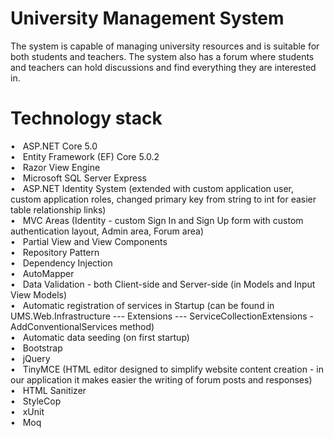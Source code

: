 # University Management System
The system is capable of managing university resources and is suitable for both students and teachers. The system also has a forum where students and teachers can hold discussions and find everything they are interested in.
# Technology stack
• &nbsp; ASP.NET Core 5.0 <br>
• &nbsp; Entity Framework (EF) Core 5.0.2 <br>
• &nbsp; Razor View Engine <br>
• &nbsp; Microsoft SQL Server Express <br>
• &nbsp; ASP.NET Identity System (extended with custom application user, custom application roles, changed primary key from string to int for easier table relationship links) <br>
• &nbsp; MVC Areas (Identity - custom Sign In and Sign Up form with custom authentication layout, Admin area, Forum area) <br> 
• &nbsp; Partial View and View Components <br>
• &nbsp; Repository Pattern <br>
• &nbsp; Dependency Injection <br>
• &nbsp; AutoМapper <br>
• &nbsp; Data Validation - both Client-side and Server-side (in Models and Input View Models) <br>
• &nbsp; Automatic registration of services in Startup (can be found in UMS.Web.Infrastructure --- Extensions --- ServiceCollectionExtensions - AddConventionalServices method) <br>
• &nbsp; Automatic data seeding (on first startup) <br>
• &nbsp; Bootstrap <br>
• &nbsp; jQuery <br>
• &nbsp; TinyMCE (HTML editor designed to simplify website content creation - in our application it makes easier the writing of forum posts and responses) <br>
• &nbsp; HTML Sanitizer <br>
• &nbsp; StyleCop <br>
• &nbsp; xUnit <br>
• &nbsp; Moq
